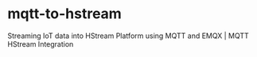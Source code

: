 # mqtt-to-hstream
Streaming IoT data into HStream Platform using MQTT and EMQX | MQTT HStream Integration
